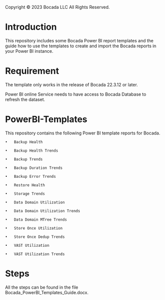 Copyright © 2023 Bocada LLC All Rights Reserved.

# Introduction
This repository includes some Bocada Power BI report templates and the guide how to use the templates to create and import the Bocada reports in your Power BI instance.

# Requirement
The template only works in the release of Bocada 22.3.12 or later.

Power BI online Service needs to have access to Bocada Database to refresh the dataset.

# PowerBI-Templates
This repository contains the following Power BI template reports for Bocada. 

	•	Backup Health
	
	•	Backup Health Trends
	
	•	Backup Trends
	
	•	Backup Duration Trends
	
	•	Backup Error Trends
	
	•	Restore Health
	
	•	Storage Trends
	
	•	Data Domain Utilization
	
	•	Data Domain Utilization Trends
	
	•	Data Domain MTree Trends
	
	•	Store Once Utilization
	
	•	Store Once Dedup Trends
	
	•	VAST Utilization
	
	•	VAST Utilization Trends
	
	
# Steps
All the steps can be found in the file Bocada_PowerBI_Templates_Guide.docx.

